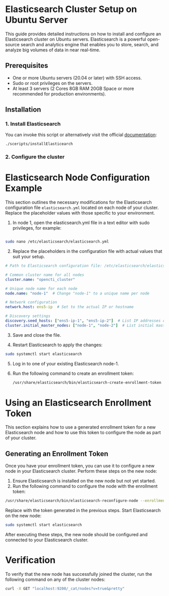# Elasticsearch Cluster Setup on Ubuntu Server

This guide provides detailed instructions on how to install and configure an Elasticsearch cluster on Ubuntu servers. Elasticsearch is a powerful open-source search and analytics engine that enables you to store, search, and analyze big volumes of data in near real-time.

## Prerequisites

- One or more Ubuntu servers (20.04 or later) with SSH access.
- Sudo or root privileges on the servers.
- At least 3 servers (2 Cores 8GB RAM 20GB Space or more recommended for production environments).


## Installation

### 1. Install Elasticsearch

You can invoke this script or alternatively visit the official [documentation](https://www.elastic.co/guide/en/elasticsearch/reference/current/deb.html):

```bash
./sceripts/installElasticearch

```

### 2. Configure the cluster

# Elasticsearch Node Configuration Example

This section outlines the necessary modifications for the Elasticsearch configuration file `elasticsearch.yml` located on each node of your cluster. Replace the placeholder values with those specific to your environment.


1. In node 1, open the elasticsearch.yml file in a text editor with sudo privileges, for example:
```bash

sudo nano /etc/elasticsearch/elasticsearch.yml
```
2. Replace the placeholders in the configuration file with actual values that suit your setup.

```yaml
# Path to Elasticsearch configuration file: /etc/elasticsearch/elasticsearch.yml

# Common cluster name for all nodes
cluster.name: "opencti_cluster"

# Unique node name for each node
node.name: "node-1"  # Change "node-1" to a unique name per node

# Network configuration
network.host: ens5-ip  # Set to the actual IP or hostname

# Discovery settings
discovery.seed_hosts: ["ens5-ip-1", "ens5-ip-2"]  # List IP addresses of master and data nodes
cluster.initial_master_nodes: ["node-1", "node-2"]  # List initial master nodes
```
3. Save and close the file.

4. Restart Elasticsearch to apply the changes:

```bash
sudo systemctl start elasticsearch
```

5. Log in to one of your existing Elasticsearch node-1.
6. Run the following command to create an enrollment token:

   ```bash
   /usr/share/elasticsearch/bin/elasticsearch-create-enrollment-token -s node
   ```

# Using an Elasticsearch Enrollment Token

This section explains how to use a generated enrollment token for a new Elasticsearch node and how to use this token to configure the node as part of your cluster.

## Generating an Enrollment Token

Once you have your enrollment token, you can use it to configure a new node in your Elasticsearch cluster. Perform these steps on the new node:

1. Ensure Elasticsearch is installed on the new node but not yet started.
2. Run the following command to configure the node with the enrollment token:

```bash
/usr/share/elasticsearch/bin/elasticsearch-reconfigure-node --enrollment-token <enrollment-token>

```
Replace <enrollment-token> with the token generated in the previous steps.
Start Elasticsearch on the new node:
```bash
sudo systemctl start elasticsearch
```

After executing these steps, the new node should be configured and connected to your Elasticsearch cluster.

# Verification
To verify that the new node has successfully joined the cluster, run the following command on any of the cluster nodes:

```bash
curl -X GET "localhost:9200/_cat/nodes?v=true&pretty"
```

